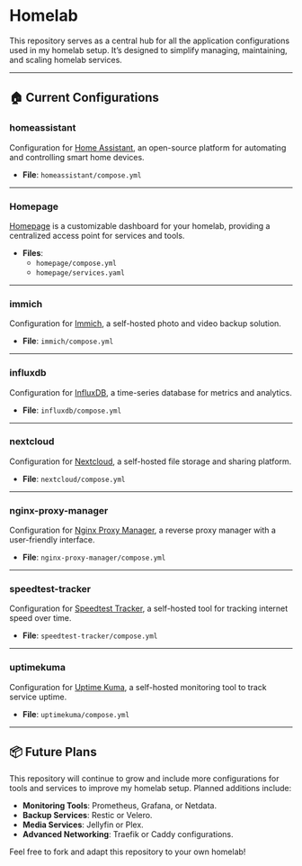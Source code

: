 # Homelab

This repository serves as a central hub for all the application configurations used in my homelab setup. It’s designed to simplify managing, maintaining, and scaling homelab services.

---

## 🏠 Current Configurations

### **homeassistant**
Configuration for [Home Assistant](https://www.home-assistant.io/), an open-source platform for automating and controlling smart home devices.

- **File**: `homeassistant/compose.yml`

---

### **Homepage**
[Homepage](https://gethomepage.dev/) is a customizable dashboard for your homelab, providing a centralized access point for services and tools.

- **Files**:
  - `homepage/compose.yml`
  - `homepage/services.yaml`

---

### **immich**
Configuration for [Immich](https://github.com/immich-app/immich), a self-hosted photo and video backup solution.

- **File**: `immich/compose.yml`

---

### **influxdb**
Configuration for [InfluxDB](https://www.influxdata.com/), a time-series database for metrics and analytics.

- **File**: `influxdb/compose.yml`

---

### **nextcloud**
Configuration for [Nextcloud](https://nextcloud.com/), a self-hosted file storage and sharing platform.

- **File**: `nextcloud/compose.yml`

---

### **nginx-proxy-manager**
Configuration for [Nginx Proxy Manager](https://nginxproxymanager.com/), a reverse proxy manager with a user-friendly interface.

- **File**: `nginx-proxy-manager/compose.yml`

---

### **speedtest-tracker**
Configuration for [Speedtest Tracker](https://github.com/henrywhitaker3/Speedtest-Tracker), a self-hosted tool for tracking internet speed over time.

- **File**: `speedtest-tracker/compose.yml`

---

### **uptimekuma**
Configuration for [Uptime Kuma](https://github.com/louislam/uptime-kuma), a self-hosted monitoring tool to track service uptime.

- **File**: `uptimekuma/compose.yml`

---

## 📦 Future Plans

This repository will continue to grow and include more configurations for tools and services to improve my homelab setup. Planned additions include:

- **Monitoring Tools**: Prometheus, Grafana, or Netdata.
- **Backup Services**: Restic or Velero.
- **Media Services**: Jellyfin or Plex.
- **Advanced Networking**: Traefik or Caddy configurations.

Feel free to fork and adapt this repository to your own homelab!
